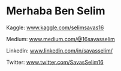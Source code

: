# Merhaba Ben Selim


Kaggle: www.kaggle.com/selimsavas16

Medium: www.medium.com/@16savasselim

Linkedin: www.linkedin.com/in/savasselim/

Twitter: www.twitter.com/SavasSelim16

